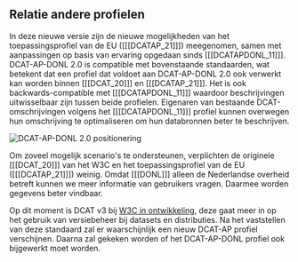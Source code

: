 ## Relatie andere profielen

In deze nieuwe versie zijn de nieuwe mogelijkheden van het toepassingsprofiel van de EU ([[[DCATAP_21]]]) meegenomen,
samen met aanpassingen op basis van ervaring opgedaan sinds [[[DCATAPDONL_11]]]. DCAT-AP-DONL 2.0 is compatible met
bovenstaande standaarden, wat betekent dat een profiel dat voldoet aan DCAT-AP-DONL 2.0 ook verwerkt kan worden binnen
[[[DCAT_20]]] en [[[DCATAP_21]]]. Het is ook backwards-compatible met [[[DCATAPDONL_11]]] waardoor beschrijvingen
uitwisselbaar zijn tussen beide profielen. Eigenaren van bestaande DCAT-omschrijvingen volgens het [[[DCATAPDONL_11]]]
profiel kunnen overwegen hun omschrijving te optimaliseren om hun databronnen beter te beschrijven.

![DCAT-AP-DONL 2.0 positionering](assets/profile-positioning.drawio.svg "DCAT-AP-DONL 2.0 positionering")

Om zoveel mogelijk scenario's te ondersteunen, verplichten de originele [[[DCAT_20]]] van het W3C en het
toepassingsprofiel van de EU ([[[DCATAP_21]]]) weinig. Omdat [[[DONL]]] alleen de Nederlandse overheid betreft kunnen we
meer informatie van gebruikers vragen. Daarmee worden gegevens beter vindbaar.

Op dit moment is DCAT v3 bij <a href="https://www.w3.org/TR/vocab-dcat-3/">W3C in ontwikkeling</a>, deze gaat meer in op
het gebruik van versiebeheer bij datasets en distributies. Na het vaststellen van deze standaard zal er waarschijnlijk
een nieuw DCAT-AP profiel verschijnen. Daarna zal gekeken worden of het DCAT-AP-DONL profiel ook bijgewerkt moet worden.
